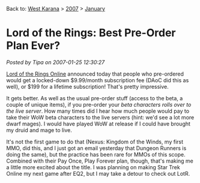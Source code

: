Back to: [West Karana](/posts/westkarana.md) > [2007](/posts/2007/westkarana.md) > [January](./westkarana.md)
# Lord of the Rings: Best Pre-Order Plan Ever?

*Posted by Tipa on 2007-01-25 12:30:27*

[Lord of the Rings Online](http://www.lotro.com/) announced today that people who pre-ordered would get a locked-down $9.99/month subscription fee (DAoC did this as well), or $199 for a lifetime subscription! That's pretty impressive.

It gets better. As well as the usual pre-order stuff (access to the beta, a couple of unique items), if you pre-order your *beta characters rolls over to the live server*. How many times did I hear how much people would pay to take their WoW beta characters to the live servers (hint: we'd see a lot more dwarf mages). I would have played WoW at release if I could have brought my druid and mage to live.

It's not the first game to do that (Nexus: Kingdom of the Winds, my first MMO, did this, and I just got an email yesterday that Dungeon Runners is doing the same), but the practice has been rare for MMOs of this scope. Combined with their Pay Once, Play Forever plan, though, that's making me a little more excited about the title. I was planning on making Star Trek Online my next game after EQ2, but I may take a detour to check out LotR.
